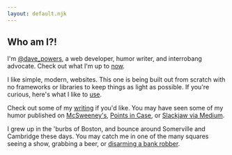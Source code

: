 ```yaml
---
layout: default.njk
---
```

## Who am I?!

I'm [@dave_powers](https://twitter.com/dave_powers), a web developer, humor writer, and interrobang advocate. Check out what I'm up to [now](now).

I like simple, modern, websites. This one is being built out from scratch with no frameworks or libraries to keep things as light as possible. If you're curious, here's what I like to [use](uses).

Check out some of my [writing](writing) if you'd like. You may have seen some of my humor published on [McSweeney's](https://www.mcsweeneys.net/authors/dave-powers), [Points in Case](https://www.pointsincase.com/author/dave-powers), or [Slackjaw via Medium](https://medium.com/@dave_powers).

I grew up in the 'burbs of Boston, and bounce around Somerville and Cambridge these days. You may catch me in one of the many squares seeing a show, grabbing a beer, or [disarming a bank robber](https://www.bostonglobe.com/metro/2019/05/01/man-who-bumped-into-bank-robbery-suspect-says-was-position-react/c7AV2FzhgOBq1iiifW0zpI/story.html).
